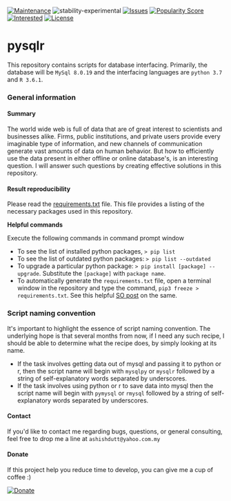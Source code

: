 [![Maintenance](https://img.shields.io/badge/Maintained%3F-yes-green.svg)](https://github.com/duttashi/pysqlr/graphs/commit-activity) 
![stability-experimental](https://img.shields.io/badge/stability-experimental-orange.svg)
[![Issues](https://img.shields.io/github/issues/duttashi/pysqlr.svg)](https://github.com/duttashi/pysqlr/issues?q=is%3Aopen+is%3Aissue)
[![Popularity Score](https://img.shields.io/github/forks/duttashi/pysqlr)](https://github.com/duttashi/pysqlr/network/members)
[![Interested](https://img.shields.io/github/stars/duttashi/pysqlr)](https://github.com/duttashi/pysqlr/stargazers)
[![License](https://img.shields.io/github/license/duttashi/pysqlr.svg)](https://github.com/duttashi/pysqlr/blob/master/LICENSE)

# pysqlr

This repository contains scripts for database interfacing. Primarily, the database will be `MySql 8.0.19` and the interfacing languages are `python 3.7` and `R 3.6.1`.

### General information

#### Summary

The world wide web is full of data that are of great interest to scientists and businesses alike. Firms, public institutions, and private users provide every imaginable type of information, and new channels of communication generate vast amounts of data on human behavior. But how to efficiently use the data present in either offline or online database's, is an interesting question. I will answer such questions by creating effective solutions in this repository.

#### Result reproducibility

Please read the [requirements.txt](https://github.com/duttashi/pysqlr/blob/master/requirements.txt) file. This file provides a listing of the necessary packages used in this repository. 

**Helpful commands**

Execute the following commands in command prompt window

- To see the list of installed python packages, `> pip list`
- To see the list of outdated python packages: `> pip list --outdated`
- To upgrade a particular python package: `> pip install [package] --upgrade`. Substitute the `[package]` with `package name`.
- To automatically generate the `requirements.txt` file, open a terminal window in the repository and type the command, `pip3 freeze > requirements.txt`. See this helpful [SO post](https://stackoverflow.com/questions/31684375/automatically-create-requirements-txt) on the same. 

### Script naming convention

It's important to highlight the essence of script naming convention. The underlying hope is that several months from now, if I need any such recipe, I should be able to determine what the recipe does, by simply looking at its name.

- If the task involves getting data out of mysql and passing it to python or r, then the script name will begin with `mysqlpy` or `mysqlr` followed by a string of self-explanatory words separated by underscores.
- If the task involves using python or r to save data into mysql then the script name will begin with `pymysql` or `rmysql` followed by a string of self-explanatory words separated by underscores.


#### Contact
If you'd like to contact me regarding bugs, questions, or general consulting, feel free to drop me a line at `ashishdutt@yahoo.com.my`

#### Donate

If this project help you reduce time to develop, you can give me a cup of coffee :)

[![Donate](https://img.shields.io/badge/Donate-PayPal-green.svg)](https://www.paypal.me/ashishdutt)